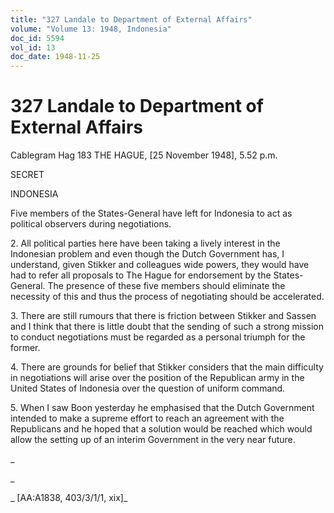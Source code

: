 ```yaml
---
title: "327 Landale to Department of External Affairs"
volume: "Volume 13: 1948, Indonesia"
doc_id: 5594
vol_id: 13
doc_date: 1948-11-25
---
```


# 327 Landale to Department of External Affairs

Cablegram Hag 183 THE HAGUE, [25 November 1948], 5.52 p.m.

SECRET

INDONESIA

Five members of the States-General have left for Indonesia to act as political observers during negotiations.

2\. All political parties here have been taking a lively interest in the Indonesian problem and even though the Dutch Government has, I understand, given Stikker and colleagues wide powers, they would have had to refer all proposals to The Hague for endorsement by the States-General. The presence of these five members should eliminate the necessity of this and thus the process of negotiating should be accelerated.

3\. There are still rumours that there is friction between Stikker and Sassen and I think that there is little doubt that the sending of such a strong mission to conduct negotiations must be regarded as a personal triumph for the former.

4\. There are grounds for belief that Stikker considers that the main difficulty in negotiations will arise over the position of the Republican army in the United States of Indonesia over the question of uniform command.

5\. When I saw Boon yesterday he emphasised that the Dutch Government intended to make a supreme effort to reach an agreement with the Republicans and he hoped that a solution would be reached which would allow the setting up of an interim Government in the very near future.

_

_

_ [AA:A1838, 403/3/1/1, xix]_
